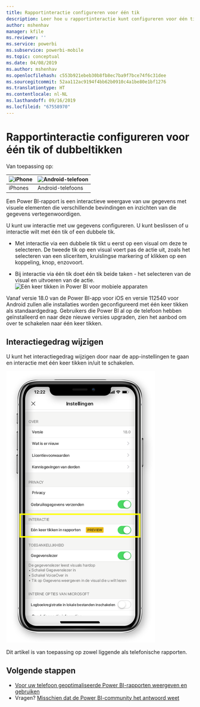 ```yaml
---
title: Rapportinteractie configureren voor één tik
description: Leer hoe u rapportinteractie kunt configureren voor één tik of dubbeltikken.
author: mshenhav
manager: kfile
ms.reviewer: ''
ms.service: powerbi
ms.subservice: powerbi-mobile
ms.topic: conceptual
ms.date: 04/08/2019
ms.author: mshenhav
ms.openlocfilehash: c553b921ebeb30b8fb8ec7ba9f7bce74f6c31dee
ms.sourcegitcommit: 52aa112ac9194f4bb62b0910c4a1be80e1bf1276
ms.translationtype: HT
ms.contentlocale: nl-NL
ms.lasthandoff: 09/16/2019
ms.locfileid: "67558970"
---
```

# <a name="configure-report-interaction-to-single-tap-or-double-tap"></a>Rapportinteractie configureren voor één tik of dubbeltikken
Van toepassing op:

| ![iPhone](././media/mobile-reports-in-the-mobile-apps/ios-logo-40-px.png) | ![Android-telefoon](././media/mobile-reports-in-the-mobile-apps/android-logo-40-px.png) | 
|:--- |:--- |
| iPhones |Android-telefoons |

Een Power BI-rapport is een interactieve weergave van uw gegevens met visuele elementen die verschillende bevindingen en inzichten van die gegevens vertegenwoordigen.

U kunt uw interactie met uw gegevens configureren. U kunt beslissen of u interactie wilt met één tik of een dubbele tik.

* Met interactie via een dubbele tik tikt u eerst op een visual om deze te selecteren. De tweede tik op een visual voert pas de actie uit, zoals het selecteren van een sliceritem, kruislingse markering of klikken op een koppeling, knop, enzovoort.

* Bij interactie via één tik doet één tik beide taken - het selecteren van de visual en uitvoeren van de actie.
![Eén keer tikken in Power BI voor mobiele apparaten](./media/mobile-app-single-tap/single-tap-2.gif)


Vanaf versie 18.0 van de Power BI-app voor iOS en versie 112540 voor Android zullen alle installaties worden geconfigureerd met één keer tikken als standaardgedrag.
Gebruikers die Power BI al op de telefoon hebben geïnstalleerd en naar deze nieuwe versies upgraden, zien het aanbod om over te schakelen naar één keer tikken.

## <a name="change-interaction-behavior"></a>Interactiegedrag wijzigen

U kunt het interactiegedrag wijzigen door naar de app-instellingen te gaan en interactie met één keer tikken in/uit te schakelen.

![Interactie voor het wijzigen van rapporten in Power BI voor mobiele apparaten](./media/mobile-app-single-tap/configure-single-tap.png)

Dit artikel is van toepassing op zowel liggende als telefonische rapporten.

## <a name="next-steps"></a>Volgende stappen
* [Voor uw telefoon geoptimaliseerde Power BI-rapporten weergeven en gebruiken](mobile-apps-view-phone-report.md)
* Vragen? [Misschien dat de Power BI-community het antwoord weet](http://community.powerbi.com/)

